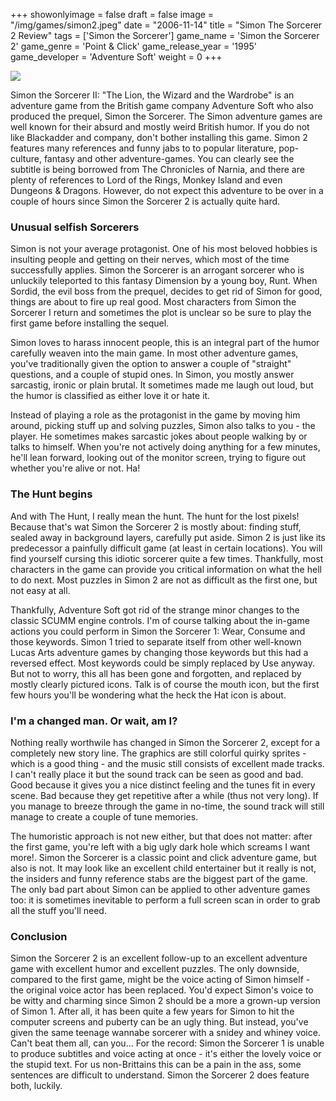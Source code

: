 +++
showonlyimage = false
draft = false
image = "/img/games/simon2.jpeg"
date = "2006-11-14"
title = "Simon The Sorcerer 2 Review"
tags = ['Simon the Sorcerer']
game_name = 'Simon the Sorcerer 2'
game_genre = 'Point & Click'
game_release_year = '1995'
game_developer = 'Adventure Soft'
weight = 0
+++

<img src="/img/Guides/SimonTheSorcerer2.png"/>

Simon the Sorcerer II: "The Lion, the Wizard and the Wardrobe" is an adventure game from the British game company Adventure Soft who also produced the prequel, Simon the Sorcerer. The Simon adventure games are well known for their absurd and mostly weird British humor. If you do not like Blackadder and company, don't bother installing this game. Simon 2 features many references and funny jabs to to popular literature, pop-culture, fantasy and other adventure-games. You can clearly see the subtitle is being borrowed from The Chronicles of Narnia, and there are plenty of references to Lord of the Rings, Monkey Island and even Dungeons & Dragons. However, do not expect this adventure to be over in a couple of hours since Simon the Sorcerer 2 is actually quite hard.

### Unusual selfish Sorcerers

Simon is not your average protagonist. One of his most beloved hobbies is insulting people and getting on their nerves, which most of the time successfully applies. Simon the Sorcerer is an arrogant sorcerer who is unluckily teleported to this fantasy Dimension by a young boy, Runt. When Sordid, the evil boss from the prequel, decides to get rid of Simon for good, things are about to fire up real good. Most characters from Simon the Sorcerer I return and sometimes the plot is unclear so be sure to play the first game before installing the sequel.

Simon loves to harass innocent people, this is an integral part of the humor carefully weaven into the main game. In most other adventure games, you've traditionally given the option to answer a couple of "straight" questions, and a couple of stupid ones. In Simon, you mostly answer sarcastig, ironic or plain brutal. It sometimes made me laugh out loud, but the humor is classified as either love it or hate it.

Instead of playing a role as the protagonist in the game by moving him around, picking stuff up and solving puzzles, Simon also talks to you - the player. He sometimes makes sarcastic jokes about people walking by or talks to himself. When you're not actively doing anything for a few minutes, he'll lean forward, looking out of the monitor screen, trying to figure out whether you're alive or not. Ha!

### The Hunt begins

And with The Hunt, I really mean the hunt. The hunt for the lost pixels! Because that's wat Simon the Sorcerer 2 is mostly about: finding stuff, sealed away in background layers, carefully put aside. Simon 2 is just like its predecessor a painfully difficult game (at least in certain locations). You will find yourself cursing this idiotic sorcerer quite a few times. Thankfully, most characters in the game can provide you critical information on what the hell to do next. Most puzzles in Simon 2 are not as difficult as the first one, but not easy at all.

Thankfully, Adventure Soft got rid of the strange minor changes to the classic SCUMM engine controls. I'm of course talking about the in-game actions you could perform in Simon the Sorcerer 1: Wear, Consume and those keywords. Simon 1 tried to separate itself from other well-known Lucas Arts adventure games by changing those keywords but this had a reversed effect. Most keywords could be simply replaced by Use anyway. But not to worry, this all has been gone and forgotten, and replaced by mostly clearly pictured icons. Talk is of course the mouth icon, but the first few hours you'll be wondering what the heck the Hat icon is about.

### I'm a changed man. Or wait, am I?

Nothing really worthwile has changed in Simon the Sorcerer 2, except for a completely new story line. The graphics are still colorful quirky sprites - which is a good thing - and the music still consists of excellent made tracks. I can't really place it but the sound track can be seen as good and bad. Good because it gives you a nice distinct feeling and the tunes fit in every scene. Bad because they get repetitive after a while (thus not very long). If you manage to breeze through the game in no-time, the sound track will still manage to create a couple of tune memories.

The humoristic approach is not new either, but that does not matter: after the first game, you're left with a big ugly dark hole which screams I want more!. Simon the Sorcerer is a classic point and click adventure game, but also is not. It may look like an excellent child entertainer but it really is not, the insiders and funny reference stabs are the biggest part of the game. The only bad part about Simon can be applied to other adventure games too: it is sometimes inevitable to perform a full screen scan in order to grab all the stuff you'll need.

### Conclusion

Simon the Sorcerer 2 is an excellent follow-up to an excellent adventure game with excellent humor and excellent puzzles. The only downside, compared to the first game, might be the voice acting of Simon himself - the original voice actor has been replaced. You'd expect Simon's voice to be witty and charming since Simon 2 should be a more a grown-up version of Simon 1. After all, it has been quite a few years for Simon to hit the computer screens and puberty can be an ugly thing. But instead, you've given the same teenage wannabe sorcerer with a snidey and whiney voice. Can't beat them all, can you...
For the record: Simon the Sorcerer 1 is unable to produce subtitles and voice acting at once - it's either the lovely voice or the stupid text. For us non-Brittains this can be a pain in the ass, some sentences are difficult to understand. Simon the Sorcerer 2 does feature both, luckily.